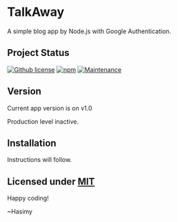 # TalkAway
A simple blog app by Node.js with Google Authentication.

## Project Status

[![Github license](https://img.shields.io/badge/License-MIT-yellow.svg)](https://raw.githubusercontent.com/hasimy-as/TalkAway/master/LICENSE)
[![npm](https://img.shields.io/npm/v/npm.svg)](https://www.npmjs.com/)
[![Maintenance](https://img.shields.io/badge/Maintained%3F-yes-green.svg)](https://gitHub.com/hasimy-as/TalkAway)


## Version

Current app version is on v1.0

Production level inactive.

## Installation

Instructions will follow.

## Licensed under [MIT](https://raw.githubusercontent.com/hasimy-as/TalkAway/master/LICENSE)

Happy coding!

~Hasimy
